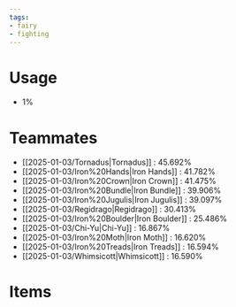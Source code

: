 ```yaml
---
tags:
- fairy
- fighting
---
```

# Usage
- 1%
# Teammates
- [[2025-01-03/Tornadus|Tornadus]] : 45.692%
- [[2025-01-03/Iron%20Hands|Iron Hands]] : 41.782%
- [[2025-01-03/Iron%20Crown|Iron Crown]] : 41.475%
- [[2025-01-03/Iron%20Bundle|Iron Bundle]] : 39.906%
- [[2025-01-03/Iron%20Jugulis|Iron Jugulis]] : 39.097%
- [[2025-01-03/Regidrago|Regidrago]] : 30.413%
- [[2025-01-03/Iron%20Boulder|Iron Boulder]] : 25.486%
- [[2025-01-03/Chi-Yu|Chi-Yu]] : 16.867%
- [[2025-01-03/Iron%20Moth|Iron Moth]] : 16.620%
- [[2025-01-03/Iron%20Treads|Iron Treads]] : 16.594%
- [[2025-01-03/Whimsicott|Whimsicott]] : 16.590%
# Items